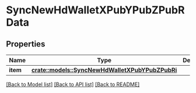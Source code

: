 # SyncNewHdWalletXPubYPubZPubRData

## Properties

Name | Type | Description | Notes
------------ | ------------- | ------------- | -------------
**item** | [**crate::models::SyncNewHdWalletXPubYPubZPubRi**](SyncNewHDWalletXPubYPubZPubRI.md) |  | 

[[Back to Model list]](../README.md#documentation-for-models) [[Back to API list]](../README.md#documentation-for-api-endpoints) [[Back to README]](../README.md)


